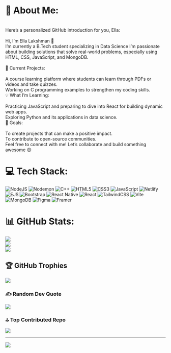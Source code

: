 # 💫 About Me:
<br>Here’s a personalized GitHub introduction for you, Ella:<br><br>Hi, I’m Ella Lakshman 👋<br>I’m currently a B.Tech  student specializing in Data Science I’m passionate about building solutions that solve real-world problems, especially using HTML, CSS, JavaScript, and MongoDB.<br><br>🔧 Current Projects:<br><br>A course learning platform where students can learn through PDFs or videos and take quizzes.<br>Working on C programming examples to strengthen my coding skills.<br>💡 What I’m Learning:<br><br>Practicing JavaScript and preparing to dive into React for building dynamic web apps.<br>Exploring Python and its applications in data science.<br>🚀 Goals:<br><br>To create projects that can make a positive impact.<br>To contribute to open-source communities.<br>Feel free to connect with me! Let’s collaborate and build something awesome 😊


# 💻 Tech Stack:
![NodeJS](https://img.shields.io/badge/node.js-6DA55F?style=for-the-badge&logo=node.js&logoColor=white) ![Nodemon](https://img.shields.io/badge/NODEMON-%23323330.svg?style=for-the-badge&logo=nodemon&logoColor=%BBDEAD) ![C++](https://img.shields.io/badge/c++-%2300599C.svg?style=for-the-badge&logo=c%2B%2B&logoColor=white) ![HTML5](https://img.shields.io/badge/html5-%23E34F26.svg?style=for-the-badge&logo=html5&logoColor=white) ![CSS3](https://img.shields.io/badge/css3-%231572B6.svg?style=for-the-badge&logo=css3&logoColor=white) ![JavaScript](https://img.shields.io/badge/javascript-%23323330.svg?style=for-the-badge&logo=javascript&logoColor=%23F7DF1E) ![Netlify](https://img.shields.io/badge/netlify-%23000000.svg?style=for-the-badge&logo=netlify&logoColor=#00C7B7) ![EJS](https://img.shields.io/badge/ejs-%23B4CA65.svg?style=for-the-badge&logo=ejs&logoColor=black) ![Bootstrap](https://img.shields.io/badge/bootstrap-%238511FA.svg?style=for-the-badge&logo=bootstrap&logoColor=white) ![React Native](https://img.shields.io/badge/react_native-%2320232a.svg?style=for-the-badge&logo=react&logoColor=%2361DAFB) ![React](https://img.shields.io/badge/react-%2320232a.svg?style=for-the-badge&logo=react&logoColor=%2361DAFB) ![TailwindCSS](https://img.shields.io/badge/tailwindcss-%2338B2AC.svg?style=for-the-badge&logo=tailwind-css&logoColor=white) ![Vite](https://img.shields.io/badge/vite-%23646CFF.svg?style=for-the-badge&logo=vite&logoColor=white) ![MongoDB](https://img.shields.io/badge/MongoDB-%234ea94b.svg?style=for-the-badge&logo=mongodb&logoColor=white) ![Figma](https://img.shields.io/badge/figma-%23F24E1E.svg?style=for-the-badge&logo=figma&logoColor=white) ![Framer](https://img.shields.io/badge/Framer-black?style=for-the-badge&logo=framer&logoColor=blue)
# 📊 GitHub Stats:
![](https://github-readme-stats.vercel.app/api?username=laxman2546&theme=dark&hide_border=false&include_all_commits=true&count_private=true)<br/>
![](https://github-readme-streak-stats.herokuapp.com/?user=laxman2546&theme=dark&hide_border=false)<br/>
![](https://github-readme-stats.vercel.app/api/top-langs/?username=laxman2546&theme=dark&hide_border=false&include_all_commits=true&count_private=true&layout=compact)

## 🏆 GitHub Trophies
![](https://github-profile-trophy.vercel.app/?username=laxman2546&theme=radical&no-frame=false&no-bg=true&margin-w=4)

### ✍️ Random Dev Quote
![](https://quotes-github-readme.vercel.app/api?type=horizontal&theme=radical)

### 🔝 Top Contributed Repo
![](https://github-contributor-stats.vercel.app/api?username=laxman2546&limit=5&theme=dark&combine_all_yearly_contributions=true)

---
[![](https://visitcount.itsvg.in/api?id=laxman2546&icon=0&color=0)](https://visitcount.itsvg.in)

<!-- Proudly created with GPRM ( https://gprm.itsvg.in ) -->

